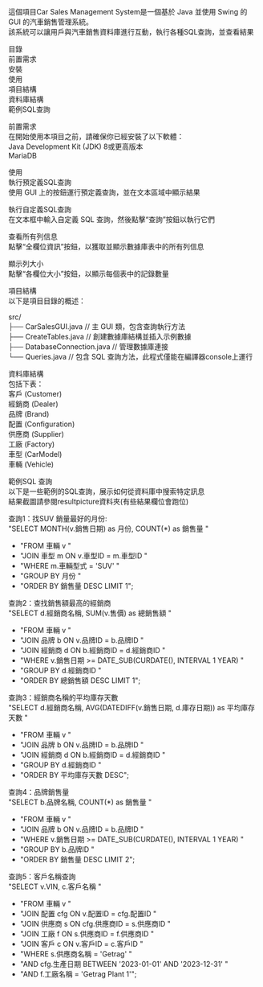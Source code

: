 
這個項目Car Sales Management System是一個基於 Java 並使用 Swing 的 GUI 的汽車銷售管理系統。  
該系統可以讓用戶與汽車銷售資料庫進行互動，執行各種SQL查詢，並查看結果  

目錄  
前置需求  
安裝  
使用  
項目結構  
資料庫結構  
範例SQL查詢  


前置需求  
在開始使用本項目之前，請確保你已經安裝了以下軟體：  
Java Development Kit (JDK) 8或更高版本  
MariaDB  

使用  
執行預定義SQL查詢  
使用 GUI 上的按鈕運行預定義查詢，並在文本區域中顯示結果  

執行自定義SQL查詢  
在文本框中輸入自定義 SQL 查詢，然後點擊“查詢”按鈕以執行它們  

查看所有列信息  
點擊“全欄位資訊”按鈕，以獲取並顯示數據庫表中的所有列信息  

顯示列大小  
點擊“各欄位大小”按鈕，以顯示每個表中的記錄數量  

項目結構  
以下是項目目錄的概述：  
  
src/  
    ├── CarSalesGUI.java       // 主 GUI 類，包含查詢執行方法  
    ├── CreateTables.java      // 創建數據庫結構並插入示例數據  
    ├── DatabaseConnection.java // 管理數據庫連接  
    └── Queries.java  // 包含 SQL 查詢方法，此程式僅能在編譯器console上運行    
    
資料庫結構  
包括下表：  
客戶 (Customer)  
經銷商 (Dealer)  
品牌 (Brand)  
配置 (Configuration)  
供應商 (Supplier)  
工廠 (Factory)  
車型 (CarModel)  
車輛 (Vehicle)  

範例SQL 查詢  
以下是一些範例的SQL查詢，展示如何從資料庫中搜索特定訊息  
結果截圖請參閱resultpicture資料夾(有些結果欄位會跑位)

查詢1：找SUV 銷量最好的月份:  
"SELECT MONTH(v.銷售日期) as 月份, COUNT(*) as 銷售量 "  
+ "FROM 車輛 v "  
+ "JOIN 車型 m ON v.車型ID = m.車型ID "  
+ "WHERE m.車輛型式 = 'SUV' "  
+ "GROUP BY 月份 "  
+ "ORDER BY 銷售量 DESC LIMIT 1";  

查詢2：查找銷售額最高的經銷商  
"SELECT d.經銷商名稱, SUM(v.售價) as 總銷售額 "  
+ "FROM 車輛 v "  
+ "JOIN 品牌 b ON v.品牌ID = b.品牌ID "  
+ "JOIN 經銷商 d ON b.經銷商ID = d.經銷商ID "  
+ "WHERE v.銷售日期 >= DATE_SUB(CURDATE(), INTERVAL 1 YEAR) "  
+ "GROUP BY d.經銷商ID "  
+ "ORDER BY 總銷售額 DESC LIMIT 1";  

查詢3：經銷商名稱的平均庫存天數  
"SELECT d.經銷商名稱, AVG(DATEDIFF(v.銷售日期, d.庫存日期)) as 平均庫存天數 "  
+ "FROM 車輛 v "  
+ "JOIN 品牌 b ON v.品牌ID = b.品牌ID "  
+ "JOIN 經銷商 d ON b.經銷商ID = d.經銷商ID "  
+ "GROUP BY d.經銷商ID "  
+ "ORDER BY 平均庫存天數 DESC";  
  
查詢4：品牌銷售量  
"SELECT b.品牌名稱, COUNT(*) as 銷售量 "  
+ "FROM 車輛 v "  
+ "JOIN 品牌 b ON v.品牌ID = b.品牌ID "  
+ "WHERE v.銷售日期 >= DATE_SUB(CURDATE(), INTERVAL 1 YEAR) "  
+ "GROUP BY b.品牌ID "  
+ "ORDER BY 銷售量 DESC LIMIT 2";  
  
查詢5：客戶名稱查詢  
"SELECT v.VIN, c.客戶名稱 "  
+ "FROM 車輛 v "  
+ "JOIN 配置 cfg ON v.配置ID = cfg.配置ID "  
+ "JOIN 供應商 s ON cfg.供應商ID = s.供應商ID "  
+ "JOIN 工廠 f ON s.供應商ID = f.供應商ID "  
+ "JOIN 客戶 c ON v.客戶ID = c.客戶ID "  
+ "WHERE s.供應商名稱 = 'Getrag' "  
+ "AND cfg.生產日期 BETWEEN '2023-01-01' AND '2023-12-31' "  
+ "AND f.工廠名稱 = 'Getrag Plant 1'";  


